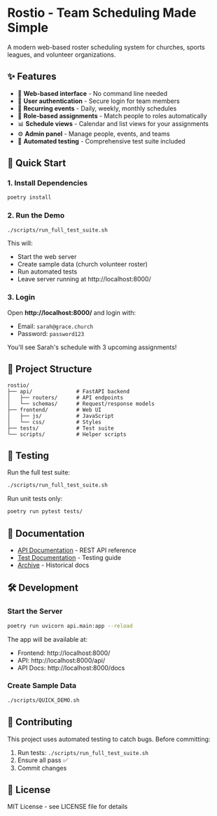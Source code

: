# Rostio - Team Scheduling Made Simple

A modern web-based roster scheduling system for churches, sports leagues, and volunteer organizations.

## ✨ Features

- 📅 **Web-based interface** - No command line needed
- 👥 **User authentication** - Secure login for team members
- 🔄 **Recurring events** - Daily, weekly, monthly schedules
- 🎯 **Role-based assignments** - Match people to roles automatically
- 📊 **Schedule views** - Calendar and list views for your assignments
- ⚙️ **Admin panel** - Manage people, events, and teams
- 🧪 **Automated testing** - Comprehensive test suite included

## 🚀 Quick Start

### 1. Install Dependencies

```bash
poetry install
```

### 2. Run the Demo

```bash
./scripts/run_full_test_suite.sh
```

This will:
- Start the web server
- Create sample data (church volunteer roster)
- Run automated tests
- Leave server running at http://localhost:8000/

### 3. Login

Open **http://localhost:8000/** and login with:

- Email: `sarah@grace.church`  
- Password: `password123`

You'll see Sarah's schedule with 3 upcoming assignments!

## 📁 Project Structure

```
rostio/
├── api/              # FastAPI backend
│   ├── routers/      # API endpoints
│   └── schemas/      # Request/response models
├── frontend/         # Web UI
│   ├── js/           # JavaScript  
│   └── css/          # Styles
├── tests/            # Test suite
└── scripts/          # Helper scripts
```

## 🧪 Testing

Run the full test suite:

```bash
./scripts/run_full_test_suite.sh
```

Run unit tests only:

```bash
poetry run pytest tests/
```

## 📖 Documentation

- [API Documentation](docs/API_README.md) - REST API reference
- [Test Documentation](tests/README.md) - Testing guide
- [Archive](docs/archive/) - Historical docs

## 🛠️ Development

### Start the Server

```bash
poetry run uvicorn api.main:app --reload
```

The app will be available at:
- Frontend: http://localhost:8000/
- API: http://localhost:8000/api/
- API Docs: http://localhost:8000/docs

### Create Sample Data

```bash
./scripts/QUICK_DEMO.sh
```

## 🤝 Contributing

This project uses automated testing to catch bugs. Before committing:

1. Run tests: `./scripts/run_full_test_suite.sh`
2. Ensure all pass ✅
3. Commit changes

## 📝 License

MIT License - see LICENSE file for details

